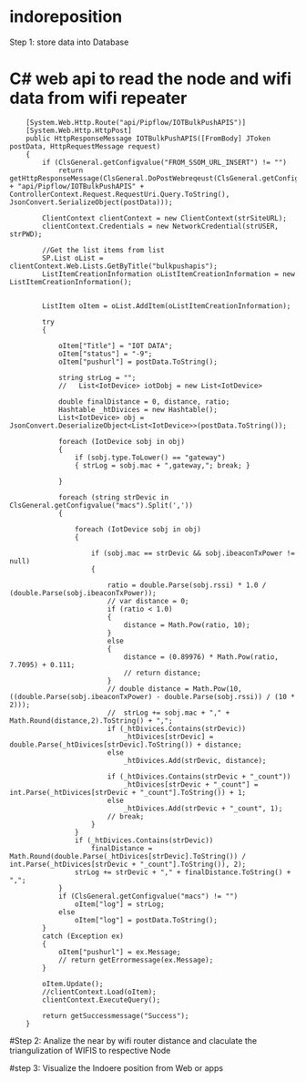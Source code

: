# indoreposition

 Step 1: store data into Database
  # C# web api to read the node and wifi data from wifi repeater
  
       
        [System.Web.Http.Route("api/Pipflow/IOTBulkPushAPIS")]
        [System.Web.Http.HttpPost]
        public HttpResponseMessage IOTBulkPushAPIS([FromBody] JToken postData, HttpRequestMessage request)
        {
            if (ClsGeneral.getConfigvalue("FROM_SSOM_URL_INSERT") != "")
                return getHttpResponseMessage(ClsGeneral.DoPostWebreqeust(ClsGeneral.getConfigvalue("FROM_SSOM_URL") + "api/Pipflow/IOTBulkPushAPIS" + ControllerContext.Request.RequestUri.Query.ToString(), JsonConvert.SerializeObject(postData)));

            ClientContext clientContext = new ClientContext(strSiteURL);
            clientContext.Credentials = new NetworkCredential(strUSER, strPWD);

            //Get the list items from list
            SP.List oList = clientContext.Web.Lists.GetByTitle("bulkpushapis");
            ListItemCreationInformation oListItemCreationInformation = new ListItemCreationInformation();


            ListItem oItem = oList.AddItem(oListItemCreationInformation);

            try
            {

                oItem["Title"] = "IOT DATA";
                oItem["status"] = "-9";
                oItem["pushurl"] = postData.ToString();

                string strLog = "";
                //   List<IotDevice> iotDobj = new List<IotDevice>

                double finalDistance = 0, distance, ratio;
                Hashtable _htDivices = new Hashtable();
                List<IotDevice> obj = JsonConvert.DeserializeObject<List<IotDevice>>(postData.ToString());

                foreach (IotDevice sobj in obj)
                {
                    if (sobj.type.ToLower() == "gateway")
                    { strLog = sobj.mac + ",gateway,"; break; }

                }

                foreach (string strDevic in ClsGeneral.getConfigvalue("macs").Split(','))
                {

                    foreach (IotDevice sobj in obj)
                    {

                        if (sobj.mac == strDevic && sobj.ibeaconTxPower != null)
                        {

                            ratio = double.Parse(sobj.rssi) * 1.0 / (double.Parse(sobj.ibeaconTxPower));
                            // var distance = 0;
                            if (ratio < 1.0)
                            {
                                distance = Math.Pow(ratio, 10);
                            }
                            else
                            {
                                distance = (0.89976) * Math.Pow(ratio, 7.7095) + 0.111;
                                // return distance;
                            }
                            // double distance = Math.Pow(10, ((double.Parse(sobj.ibeaconTxPower) - double.Parse(sobj.rssi)) / (10 * 2)));
                            //  strLog += sobj.mac + "," + Math.Round(distance,2).ToString() + ",";
                            if (_htDivices.Contains(strDevic))
                                _htDivices[strDevic] = double.Parse(_htDivices[strDevic].ToString()) + distance;
                            else
                                _htDivices.Add(strDevic, distance);

                            if (_htDivices.Contains(strDevic + "_count"))
                                _htDivices[strDevic + "_count"] = int.Parse(_htDivices[strDevic + "_count"].ToString()) + 1;
                            else
                                _htDivices.Add(strDevic + "_count", 1);
                            // break;
                        }
                    }
                    if (_htDivices.Contains(strDevic))
                        finalDistance = Math.Round(double.Parse(_htDivices[strDevic].ToString()) / int.Parse(_htDivices[strDevic + "_count"].ToString()), 2);
                    strLog += strDevic + "," + finalDistance.ToString() + ",";
                }
                if (ClsGeneral.getConfigvalue("macs") != "")
                    oItem["log"] = strLog;
                else
                    oItem["log"] = postData.ToString();
            }
            catch (Exception ex)
            {
                oItem["pushurl"] = ex.Message;
                // return getErrormessage(ex.Message);
            }

            oItem.Update();
            //clientContext.Load(oItem);
            clientContext.ExecuteQuery();

            return getSuccessmessage("Success");
        }
        
   #Step 2: Analize the near by wifi router distance and claculate the triangulization of WIFIS to respective Node
  
  
   #step 3: Visualize the Indoere position from Web or apps
  
